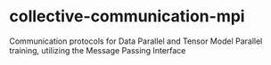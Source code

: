 # collective-communication-mpi
Communication protocols for Data Parallel and Tensor Model Parallel training, utilizing the Message Passing Interface
